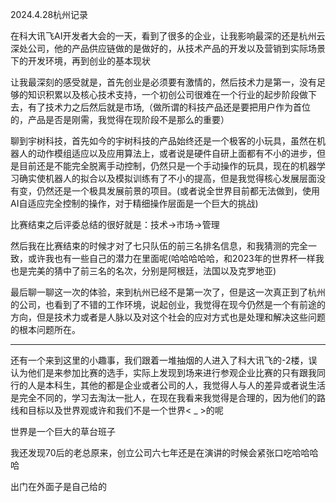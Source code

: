 2024.4.28杭州记录

​	在科大讯飞AI开发者大会的一天，看到了很多的企业，让我影响最深的还是杭州云深处公司，他的产品供应链做的是做好的，从技术产品的开发以及营销到实际场景下的开发环境，再到创业的基本现状

​	让我最深刻的感受就是，首先创业是必须要有激情的，然后技术力是第一，没有足够的知识积累以及核心技术支持，一个初创公司很难在一个行业的起步阶段做下去，有了技术力之后然后就是市场,（做所谓的科技产品还是要把用户作为首位的，产品是否是刚需，我觉得在现阶段不是那么的重要）

​	聊到宇树科技，首先如今的宇树科技的产品始终还是一个极客的小玩具，虽然在机器人的动作模组适应以及应用算法上，或者说是硬件自研上面都有不小的进步，但是目前还是不能完全脱离手动控制，仍然只是一个手动操作的玩具，现在的机器学习确实使机器人的拟合以及模拟训练有了不小的提高，但是我觉得核心发展层面没有变，仍然还是一个极具发展前景的项目。(或者说全世界目前都无法做到，使用AI自适应完全控制的操作，对于精细操作层面是一个巨大的挑战)

比赛结束之后评委总结的很好就是：技术->市场->管理

​	然后我在比赛结束的时候才对了七只队伍的前三名排名信息，和我猜测的完全一致，或许我也有一些自己的潜力在里面呢(哈哈哈哈哈，和2023年的世界杯一样我也是完美的猜中了前三名的名次，分别是阿根廷，法国以及克罗地亚)

​	最后聊一聊这一次的体验，来到杭州已经不是第一次了，但是这一次真正到了杭州的公司，也看到了不错的工作环境，说起创业，我觉得在现今仍然是一个有前途的方向，但是技术力或者是人脉以及对这个社会的应对方式也是处理和解决这些问题的根本问题所在。

---

​	还有一个来到这里的小趣事，我们跟着一堆抽烟的人进入了科大讯飞的-2楼，误认为他们是来参加比赛的选手，实际上发现到场来进行参观企业比赛的只有跟我同行的人是本科生，其他的都是企业或者公司的人，我觉得人与人的差异或者说生活是完全不同的，学习去淘汰一批人，在现在我看来我觉得是合理的，因为他们的路线和目标以及世界观或许和我们不是一个世界< _ >的呢

世界是一个巨大的草台班子

我还发现70后的老总原来，创立公司六七年还是在演讲的时候会紧张口吃哈哈哈哈

出门在外面子是自己给的
